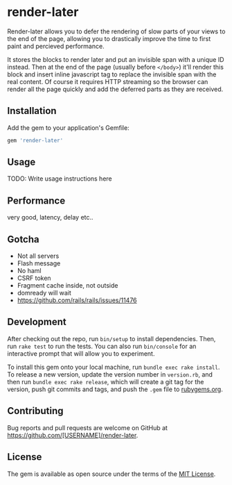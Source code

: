 # render-later

Render-later allows you to defer the rendering of slow parts of your views to the end of the page, allowing you to drastically improve the time to first paint and percieved performance.

It stores the blocks to render later and put an invisible span with a unique ID instead. Then at the end of the page (usually before `</body>`) it'll render this block and insert inline javascript tag to replace the invisible span with the real content. Of course it requires HTTP streaming so the browser can render all the page quickly and add the deferred parts as they are received.

## Installation

Add the gem to your application's Gemfile:

```ruby
gem 'render-later'
```

## Usage

TODO: Write usage instructions here

## Performance
very good, latency, delay etc..

## Gotcha
- Not all servers
- Flash message
- No haml
- CSRF token
- Fragment cache inside, not outside
- domready will wait
- https://github.com/rails/rails/issues/11476

## Development

After checking out the repo, run `bin/setup` to install dependencies. Then, run `rake test` to run the tests. You can also run `bin/console` for an interactive prompt that will allow you to experiment.

To install this gem onto your local machine, run `bundle exec rake install`. To release a new version, update the version number in `version.rb`, and then run `bundle exec rake release`, which will create a git tag for the version, push git commits and tags, and push the `.gem` file to [rubygems.org](https://rubygems.org).

## Contributing

Bug reports and pull requests are welcome on GitHub at https://github.com/[USERNAME]/render-later.


## License

The gem is available as open source under the terms of the [MIT License](http://opensource.org/licenses/MIT).

